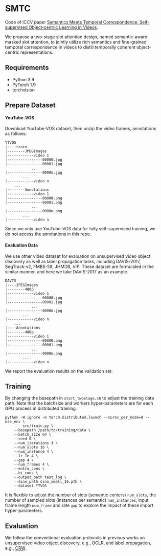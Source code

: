 # SMTC

Code of ICCV paper [Semantics Meets Temporal Correspondence: Self-supervised Object-centric Learning in Videos](https://arxiv.org/abs/2308.09951). 

We propose a two-stage slot attention design, named semantic-aware masked slot attention, to jointly utilize rich semantics and fine-grained temporal correspondence in videos to distill temporally coherent object-centric representations.

## Requirements

- Python 3.9
- PyTorch 1.9
- torchvision

## Prepare Dataset

#### YouTube-VOS

Download YouTube-VOS dataset, then unzip the video frames, annotations as follows:
```
YTVOS
|----train
|--------JPEGImages
|------------video 1
|----------------00000.jpg
|----------------00001.jpg
    		...
|----------------0000n.jpg
    	...
|------------video n
    ...
|--------Annotations
|------------video 1
|----------------00000.png
|----------------00001.png
    		...
|----------------0000n.png
    	...
|------------video n
```

Since we only use YouTube-VOS data for fully self-supervised training, we do not access the annotations in this repo.

#### Evaluation Data

We use other video dataset for evaluation on unsupervised video object discovery as well as label propagation tasks, including DAVIS-2017, SegTrack-v2, FMBS-59, JHMDB, VIP. These dataset are formulated in the similar manner, and here we take DAVIS-2017 as an example.
```
DAVIS
|----JPEGImages
|--------480p
|------------video 1
|----------------00000.jpg
|----------------00001.jpg
    		...
|----------------0000n.jpg
    	...
|------------video n
    ...
|----Annotations
|--------480p
|------------video 1
|----------------00000.png
|----------------00001.png
    		...
|----------------0000n.png
    	...
|------------video n
```
We report the evaluation results on the validation set.

## Training

By changing the basepath in `start_twostage.sh` to adjust the training data path. Note that the batchsize and workers hyper-parameters are for each GPU process in distributed training.

```
python -W ignore -m torch.distributed.launch --nproc_per_node=8 --use_env \
		src/train.py \
	--basepath /path/to/training/data \
	--batch_size 64 \
	--seed 0 \
	--num_iterations 3 \
	--num_slots 16 \
	--num_instance 4 \
	--lr 1e-4 \
	--gap 4 \
	--num_frames 4 \
	--entro_cons \
	--bi_cons \
	--output_path test_log \
	--dino_path dino_small_16.pth \
	--dataset YTVOS
```
It is flexible to adjust the number of slots (semantic centers) `num_slots`, the number of sampled slots (instances per semantic) `num_instances`, input frame length `num_frame` and rate `gap` to explore the impact of these import hyper-parameters.

## Evaluation

We follow the conventional evaluation protocols in previous works on unsupervised video object discovery, e.g., [OCLR](https://github.com/jyxarthur/oclr_model), and label propagation, e.g., [CRW](https://ajabri.github.io/videowalk/).
